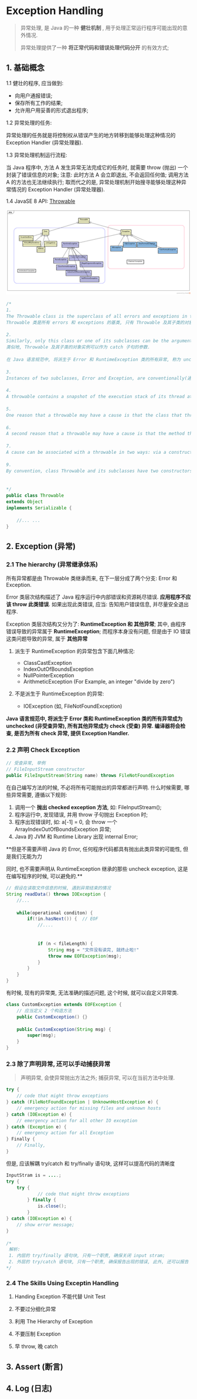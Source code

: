 # Exception Handling
> 异常处理, 是 Java 的一种 **健壮机制** , 用于处理正常运行程序可能出现的意外情况. 
> 
> 异常处理提供了一种 **将正常代码和错误处理代码分开** 的有效方式; 

## 1. 基础概念
1.1 健壮的程序, 应当做到: 
- 向用户通报错误;
- 保存所有工作的结果;
- 允许用户用妥善的形式退出程序;

1.2 异常处理的任务: 

异常处理的任务就是将控制权从错误产生的地方转移到能够处理这种情况的 Exception Handler (异常处理器).

1.3 异常处理机制运行流程:

当 Java 程序中, 方法 A 发生异常无法完成它的任务时, 就需要 throw (抛出) 一个封装了错误信息的对象; 注意: 此时方法 A 会立即退出, 不会返回任何值; 调用方法 A 的方法也无法继续执行; 取而代之的是, 异常处理机制开始搜寻能够处理这种异常情况的 Exception Handler (异常处理器).

1.4 JavaSE 8 API: [Throwable](https://github.com/ForrestLyu/JavaSE-Practice-Path/blob/master/Notes/resource/Throwable.java)

![the hierarchy of throwable](./resource/Exception.png)

``` java
/*
1.  
The Throwable class is the superclass of all errors and exceptions in the Java language. Only objects that are instances of this class (or one of its subclasses) are thrown by the Java Virtual Machine or can be thrown by the Java throw statement. 
Throwable 类是所有 errors 和 exceptions 的基类, 只有 Throwable 及其子类的对象实例才能够被 JVM 或者 throw 子句 throw(抛出).

2. 
Similarly, only this class or one of its subclasses can be the argument type in a catch clause. For the purposes of compile-time checking of exceptions, Throwable and any subclass of Throwable that is not also a subclass of either RuntimeException or Error are regarded as checked exceptions.
类似地, Throwable 及其子类的对象实例可以作为 catch 子句的参数. 

在 Java 语言规范中, 将派生于 Error 和 RuntimeException 类的所有异常, 称为 unchecked exception .

3. 
Instances of two subclasses, Error and Exception, are conventionally(通常地) used to indicate that exceptional situations have occurred. Typically, these instances are freshly created in the context of the exceptional situation so as to include relevant information (such as stack trace data).

4. 
A throwable contains a snapshot of the execution stack of its thread at the time it was created. (异常中包含线程运行栈中的信息). It can also contain a message string that gives more information about the error. Over time, a throwable can suppress other throwables from being propagated(激发). Finally, the throwable can also contain a cause: another throwable that caused this throwable to be constructed. The recording of this causal information is referred to as the chained exception facility, as the cause can, itself, have a cause, and so on, leading to a "chain" of exceptions, each caused by another. (异常链)

5. 
One reason that a throwable may have a cause is that the class that throws it is built atop a lower layered abstraction, and an operation on the upper layer fails due to a failure in the lower layer. It would be bad design to let the throwable thrown by the lower layer propagate outward, as it is generally unrelated to the abstraction provided by the upper layer. Further, doing so would tie the API of the upper layer to the details of its implementation, assuming the lower layer's exception was a checked exception. Throwing a "wrapped exception" (i.e., an exception containing a cause) allows the upper layer to communicate the details of the failure to its caller without incurring either of these shortcomings. It preserves the flexibility to change the implementation of the upper layer without changing its API (in particular, the set of exceptions thrown by its methods).

6. 
A second reason that a throwable may have a cause is that the method that throws it must conform to a general-purpose interface that does not permit the method to throw the cause directly. For example, suppose a persistent collection conforms to the Collection interface, and that its persistence is implemented atop java.io. Suppose the internals of the add method can throw an IOException. The implementation can communicate the details of the IOException to its caller while conforming to the Collection interface by wrapping the IOException in an appropriate unchecked exception. (The specification for the persistent collection should indicate that it is capable of throwing such exceptions.)

7. 
A cause can be associated with a throwable in two ways: via a constructor that takes the cause as an argument, or via the initCause(Throwable) method. New throwable classes that wish to allow causes to be associated with them should provide constructors that take a cause and delegate (perhaps indirectly) to one of the Throwable constructors that takes a cause. Because the initCause method is public, it allows a cause to be associated with any throwable, even a "legacy throwable" whose implementation predates the addition of the exception chaining mechanism to Throwable.

9. 
By convention, class Throwable and its subclasses have two constructors, one that takes no arguments and one that takes a String argument that can be used to produce a detail message. Further, those subclasses that might likely have a cause associated with them should have two more constructors, one that takes a Throwable (the cause), and one that takes a String (the detail message) and a Throwable (the cause).


*/
public class Throwable
extends Object
implements Serializable {

    //... ...
}
```


## 2. Exception (异常)

### 2.1 The hierarchy (异常继承体系)


所有异常都是由 Throwable 类继承而来, 在下一层分成了两个分支: Error 和 Exception.

Error 类层次结构描述了 Java 程序运行中内部错误和资源耗尽错误. **应用程序不应该 throw 此类错误**. 如果出现此类错误, 应当: 告知用户错误信息, 并尽量安全退出程序.

Exception 类层次结构又分为了: **RuntimeException 和 其他异常**; 其中, 由程序错误导致的异常属于 **RuntimeException**; 而程序本身没有问题, 但是由于 IO 错误这类问题导致的异常, 属于 **其他异常**
1. 派生于 RuntimeException 的异常包含下面几种情况:
    - ClassCastException
    - IndexOutOfBoundsException
    - NullPointerException
    - ArithmeticException (For Example, an integer "divide by zero")

2. 不是派生于 RuntimeException 的异常: 
    - IOException (如, FileNotFoundException)

**Java 语言规范中, 将派生于 Error 类和 RuntimeException 类的所有异常成为 unchecked (非受查异常), 所有其他异常成为 check (受查) 异常. 编译器将会检查, 是否为所有 check 异常, 提供 Exception Handler.**

### 2.2 声明 Check Exception
```java
// 受查异常, 举例
// FileInputStream constructor
public FileInputStream(String name) throws FileNotFoundException

```


在自己编写方法的时候, 不必将所有可能抛出的异常都进行声明. 什么时候需要, 哪些异常需要, 遵循以下规则:  
1. 调用一个 **抛出 checked exception 方法**, 如: FileInputStream();
2. 程序运行中, 发现错误, 并用 throw 子句抛出 Exception 时;
3. 程序出现错误时, 如: a[-1] = 0, 会 throw 一个 ArrayIndexOutOfBoundsException 异常;
4.  Java 的 JVM 和 Runtime Library 出现 internal Error;

**但是不需要声明 Java 的 Error, 任何程序代码都具有抛出此类异常的可能性, 但是我们无能为力

同时, 也不需要声明从 RuntimeException 继承的那些 uncheck exception, 这是在编写程序的时候, 可以避免的.**

```java
// 假设在读取文件信息的时候, 遇到异常结束的情况
String readData() throws IOException {
    //...

    while(operational conditon) {
        if(!in.hasNext()) {  // EOF
            //....


            if (n < fileLength) {
                String msg = "文件没有读完, 就终止啦!"
                throw new EOFException(msg);
            }
        }
    }
}


```


有时候, 现有的异常类, 无法准确的描述问题, 这个时候, 就可以自定义异常类.

```java
class CustomException extends EOFException {
    // 应当定义 2 个构造方法
    public CustomException() {}

    public CustomException(String msg) {
        super(msg);
    }
}

```

### 2.3 除了声明异常, 还可以手动捕获异常
> 声明异常, 会使异常抛出方法之外; 捕获异常, 可以在当前方法中处理.

```java
try {
    // code that might throw exceptions
} catch (FileNotFoundException | UnknownHostException e) {
    // emergency action for missing files and unknown hosts
} catch (IOException e) {
    // emergency action for all other IO exception
} catch (Exception e) {
    // emergency action for all Exception
} Finally {
    // Finally, 
}
```

但是, 应该解耦 try/catch 和 try/finally 语句块, 这样可以提高代码的清晰度

```java
InputStram is = ....;
try {
    try {
            // code that might throw exceptions
        } finally {
            is.close();
        }
} catch (IOException e) {
    // show error message;
}

/*
 解析:
 1. 内层的 try/finally 语句块, 只有一个职责, 确保关闭 input stram;
 2. 外层的 try/catch 语句块, 只有一个职责, 确保报告出现的错误, 此外, 还可以报告 finally 子句中的错误
*/
```


### 2.4 The Skills Using Exceptin Handling

1. Handing Exception 不能代替 Unit Test

2. 不要过分细化异常

3. 利用 The Hierarchy of Exception

4. 不要压制 Exception

5. 早 throw, 晚 catch 



## 3. Assert (断言)


## 4. Log (日志)


